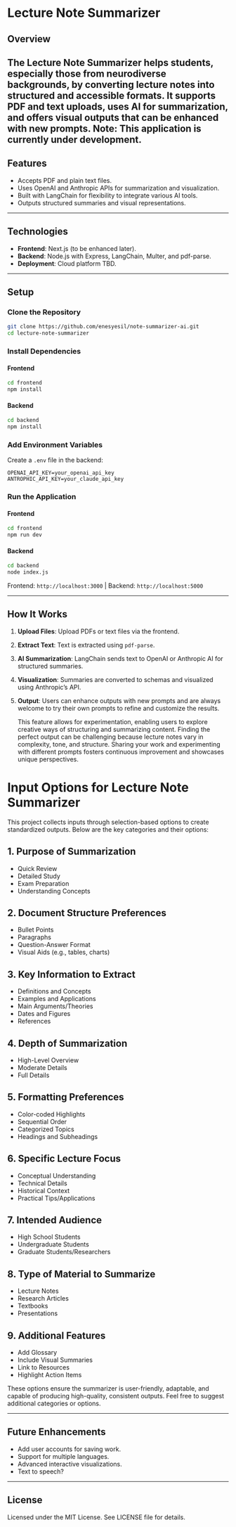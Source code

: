 # Lecture Note Summarizer

## Overview
The **Lecture Note Summarizer** helps students, especially those from neurodiverse backgrounds, by converting lecture notes into structured and accessible formats. It supports PDF and text uploads, uses AI for summarization, and offers visual outputs that can be enhanced with new prompts.
Note: This application is currently under development.
---

## Features
- Accepts PDF and plain text files.
- Uses OpenAI and Anthropic APIs for summarization and visualization.
- Built with LangChain for flexibility to integrate various AI tools.
- Outputs structured summaries and visual representations.

---

## Technologies
- **Frontend**: Next.js (to be enhanced later).
- **Backend**: Node.js with Express, LangChain, Multer, and pdf-parse.
- **Deployment**: Cloud platform TBD.

---

## Setup

### Clone the Repository
```bash
git clone https://github.com/enesyesil/note-summarizer-ai.git
cd lecture-note-summarizer
```

### Install Dependencies
#### Frontend
```bash
cd frontend
npm install
```
#### Backend
```bash
cd backend
npm install
```

### Add Environment Variables
Create a `.env` file in the backend:
```
OPENAI_API_KEY=your_openai_api_key
ANTROPHIC_API_KEY=your_claude_api_key
```

### Run the Application
#### Frontend
```bash
cd frontend
npm run dev
```
#### Backend
```bash
cd backend
node index.js
```
Frontend: `http://localhost:3000` | Backend: `http://localhost:5000`

---

## How It Works
1. **Upload Files**: Upload PDFs or text files via the frontend.
2. **Extract Text**: Text is extracted using `pdf-parse`.
3. **AI Summarization**: LangChain sends text to OpenAI or Anthropic AI for structured summaries.
4. **Visualization**: Summaries are converted to schemas and visualized using Anthropic’s API.
5. **Output**: Users can enhance outputs with new prompts and are always welcome to try their own prompts to refine and customize the results. 

   This feature allows for experimentation, enabling users to explore creative ways of structuring and summarizing content. Finding the perfect output can be challenging because lecture notes vary in complexity, tone, and structure. Sharing your work and experimenting with different prompts fosters continuous improvement and showcases unique perspectives.


# Input Options for Lecture Note Summarizer

This project collects inputs through selection-based options to create standardized outputs. Below are the key categories and their options:

## 1. Purpose of Summarization
- Quick Review
- Detailed Study
- Exam Preparation
- Understanding Concepts

## 2. Document Structure Preferences
- Bullet Points
- Paragraphs
- Question-Answer Format
- Visual Aids (e.g., tables, charts)

## 3. Key Information to Extract
- Definitions and Concepts
- Examples and Applications
- Main Arguments/Theories
- Dates and Figures
- References

## 4. Depth of Summarization
- High-Level Overview
- Moderate Details
- Full Details

## 5. Formatting Preferences
- Color-coded Highlights
- Sequential Order
- Categorized Topics
- Headings and Subheadings

## 6. Specific Lecture Focus
- Conceptual Understanding
- Technical Details
- Historical Context
- Practical Tips/Applications

## 7. Intended Audience
- High School Students
- Undergraduate Students
- Graduate Students/Researchers

## 8. Type of Material to Summarize
- Lecture Notes
- Research Articles
- Textbooks
- Presentations

## 9. Additional Features
- Add Glossary
- Include Visual Summaries
- Link to Resources
- Highlight Action Items

These options ensure the summarizer is user-friendly, adaptable, and capable of producing high-quality, consistent outputs. Feel free to suggest additional categories or options.

---

## Future Enhancements
- Add user accounts for saving work.
- Support for multiple languages.
- Advanced interactive visualizations.
- Text to speech?

---

## License
Licensed under the MIT License. See LICENSE file for details.
